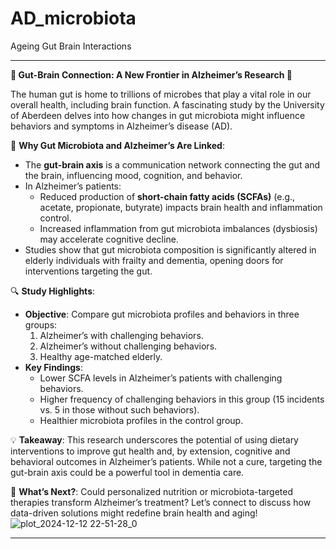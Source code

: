 # AD_microbiota
Ageing Gut Brain Interactions

---

**🌟 Gut-Brain Connection: A New Frontier in Alzheimer’s Research 🌟**

The human gut is home to trillions of microbes that play a vital role in our overall health, including brain function. A fascinating study by the University of Aberdeen delves into how changes in gut microbiota might influence behaviors and symptoms in Alzheimer’s disease (AD).

🔬 **Why Gut Microbiota and Alzheimer’s Are Linked**:
- The **gut-brain axis** is a communication network connecting the gut and the brain, influencing mood, cognition, and behavior.
- In Alzheimer’s patients:
  - Reduced production of **short-chain fatty acids (SCFAs)** (e.g., acetate, propionate, butyrate) impacts brain health and inflammation control.
  - Increased inflammation from gut microbiota imbalances (dysbiosis) may accelerate cognitive decline.
- Studies show that gut microbiota composition is significantly altered in elderly individuals with frailty and dementia, opening doors for interventions targeting the gut.

🔍 **Study Highlights**:
- **Objective**: Compare gut microbiota profiles and behaviors in three groups:
  1. Alzheimer’s with challenging behaviors.
  2. Alzheimer’s without challenging behaviors.
  3. Healthy age-matched elderly.
- **Key Findings**:
  - Lower SCFA levels in Alzheimer’s patients with challenging behaviors.
  - Higher frequency of challenging behaviors in this group (15 incidents vs. 5 in those without such behaviors).
  - Healthier microbiota profiles in the control group.

💡 **Takeaway**:
This research underscores the potential of using dietary interventions to improve gut health and, by extension, cognitive and behavioral outcomes in Alzheimer’s patients. While not a cure, targeting the gut-brain axis could be a powerful tool in dementia care.

🌱 **What’s Next?**:
Could personalized nutrition or microbiota-targeted therapies transform Alzheimer’s treatment? Let’s connect to discuss how data-driven solutions might redefine brain health and aging!
![plot_2024-12-12 22-51-28_0](https://github.com/user-attachments/assets/f6bef5d2-12c8-451e-a05e-f04bd63c0bd3)

---
